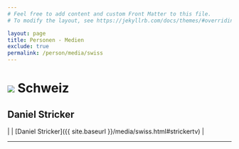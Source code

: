 ```yaml
---
# Feel free to add content and custom Front Matter to this file.
# To modify the layout, see https://jekyllrb.com/docs/themes/#overriding-theme-defaults

layout: page
title: Personen - Medien
exclude: true
permalink: /person/media/swiss
---
```


# <img src="{{site.baseurl}}/assets/img/flaggen/ch.png"> Schweiz

## Daniel Stricker

| <i class="fa fa-forward" aria-hidden="true"></i> | [Daniel Stricker]({{ site.baseurl }}/media/swiss.html#strickertv) |

---

<br/>
